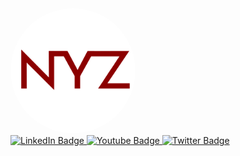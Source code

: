 <img src="https://github.com/GaryNYZ/GaryNYZ/blob/main/bitmap.png" width="200x" style="border-radius:50%;">

<div id="badges">
  <a href="https://www.linkedin.com/in/gary-nyz-88b00b247/" target="_blank">
    <img src="https://img.shields.io/badge/LinkedIn-blue?style=for-the-badge&logo=linkedin&logoColor=white" alt="LinkedIn Badge"/>
  </a>
  <a href="https://garynyz.me" target="_blank">
    <img src="https://img.shields.io/badge/Website-garynyz.me-blue?style=for-the-badge&logo=website&logoColor=white" alt="Youtube Badge"/>
  </a>
  <a href="https://twitter.com/GaryNYZOfficial" target="_blank">
    <img src="https://img.shields.io/badge/Twitter-blue?style=for-the-badge&logo=twitter&logoColor=white" alt="Twitter Badge"/>
  </a>
</div>
